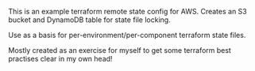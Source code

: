This is an example terraform remote state config for AWS. Creates
an S3 bucket and DynamoDB table for state file locking. 

Use as a basis for per-environment/per-component terraform state files.

Mostly created as an exercise for myself to get some terraform best
practises clear in my own head!
